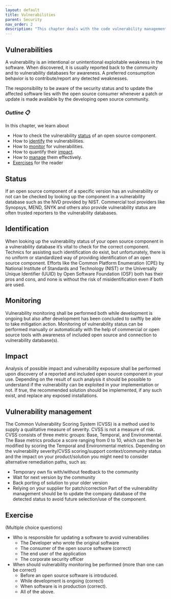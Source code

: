 ```yaml
---
layout: default
title: Vulnerabilities
parent: Security
nav_order: 2
description: "This chapter deals with the code vulnerability management"
---
```


## Vulnerabilities

A vulnerability is an intentional or unintentional exploitable weakness in the software. When discovered, it is usually reported back to the community and to vulnerability databases for awareness. A preferred consumption behavior is to contribute/report any detected weaknesses.

The responsibility to be aware of the security status and to update the affected software lies with the open source consumer whenever a patch or update is made available by the developing open source community.

### _Outline_ 📋
In this chapter, we learn about
- How to check the vulnerability [status](#status) of an open source component. 
- How to [identify](#identification) the vulnerabilities.
- How to [monitor](#monitoring) for vulnerabilities.
- How to quantify their [impact](#impact).
- How to [manage](#vulnerability-management) them effectively.
- [Exercises](#exercise) for the reader


## Status
If an open source component of a specific version has an vulnerability or not can be checked by looking up the component in a vulnerability database such as the NVD provided by NIST. Commercial tool providers like Synopsys, MEND, SNYK and others also provide vulnerability status are often trusted reporters to the vulnerability databases.

## Identification
When looking up the vulnerability status of your open source component in a vulnerability database it’s vital to check for the correct component. Technics for assisting such identification do exist, but unfortunately, there is no uniform or standardized way of providing identification of an open source component.
Efforts like the Common Platform Enumeration (CPE) by National Institute of Standards and Technology (NIST) or the Universally Unique Identifier (UUID) by
Open Software Foundation (OSF) both has their pros and cons, and none is without the risk of misidentification even if both are used.

## Monitoring
Vulnerability monitoring shall be performed both while development is ongoing but also after development has been concluded to swiftly be able to take mitigation action.
Monitoring of vulnerability status can be performed manually or automatically with the help of commercial or open source tools with awareness of included open source and connection to vulnerability database(s).

## Impact
Analysis of possible impact and vulnerability exposure shall be performed upon discovery of a reported and included open source component in your use. Depending on the result of such analysis it should be possible to understand if the vulnerability can be exploited in your implementation or not. If true, the recommended solution should be implemented, if any such exist, and replace any exposed installations.

## Vulnerability management
The Common Vulnerability Scoring System (CVSS) is a method used to supply a qualitative measure of severity. CVSS is not a measure of risk. CVSS consists of three metric groups: Base, Temporal, and Environmental. The Base metrics produce a score ranging from 0 to 10, which can then be modified by scoring the Temporal and Environmental metrics.
Depending on the vulnerability severity/CVSS scoring/support context/community status and the impact on your product/solution you might need to consider alternative remediation paths, such as:
- Temporary own fix with/without feedback to the community
- Wait for next version by the community
- Back porting of solution to your older version
- Relying on your supplier for patch/correction
Part of the vulnerability management should be to update the company database of the detected status to avoid future selection/use of the component.

## Exercise 
(Multiple choice questions)
  - Who is responsible for updating a software to avoid vulnerabilies
      - The Developer who wrote the original software 
      - The consumer of the open source software (correct)
      - The end user of the application 
      - The corporate security officer 
  - When should vulnerability monitoring be performed (more than one can be correct)
      - Before an open source software is introduced. 
      - While development is ongoing (correct) 
      - When software is in production (correct). 
      - All of the above.